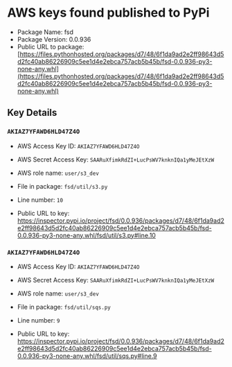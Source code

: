 # AWS keys found published to PyPi

* Package Name: fsd
* Package Version: 0.0.936
* Public URL to package: [https://files.pythonhosted.org/packages/d7/48/6f1da9ad2e2ff98643d5d2fc40ab86226909c5ee1d4e2ebca757acb5b45b/fsd-0.0.936-py3-none-any.whl](https://files.pythonhosted.org/packages/d7/48/6f1da9ad2e2ff98643d5d2fc40ab86226909c5ee1d4e2ebca757acb5b45b/fsd-0.0.936-py3-none-any.whl)

## Key Details

### `AKIAZ7YFAWD6HLD47Z4O`

* AWS Access Key ID: `AKIAZ7YFAWD6HLD47Z4O`
* AWS Secret Access Key: `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` 
* AWS role name: `user/s3_dev`
* File in package: `fsd/util/s3.py`
* Line number: `10`

* Public URL to key: https://inspector.pypi.io/project/fsd/0.0.936/packages/d7/48/6f1da9ad2e2ff98643d5d2fc40ab86226909c5ee1d4e2ebca757acb5b45b/fsd-0.0.936-py3-none-any.whl/fsd/util/s3.py#line.10



### `AKIAZ7YFAWD6HLD47Z4O`

* AWS Access Key ID: `AKIAZ7YFAWD6HLD47Z4O`
* AWS Secret Access Key: `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` 
* AWS role name: `user/s3_dev`
* File in package: `fsd/util/sqs.py`
* Line number: `9`

* Public URL to key: https://inspector.pypi.io/project/fsd/0.0.936/packages/d7/48/6f1da9ad2e2ff98643d5d2fc40ab86226909c5ee1d4e2ebca757acb5b45b/fsd-0.0.936-py3-none-any.whl/fsd/util/sqs.py#line.9


